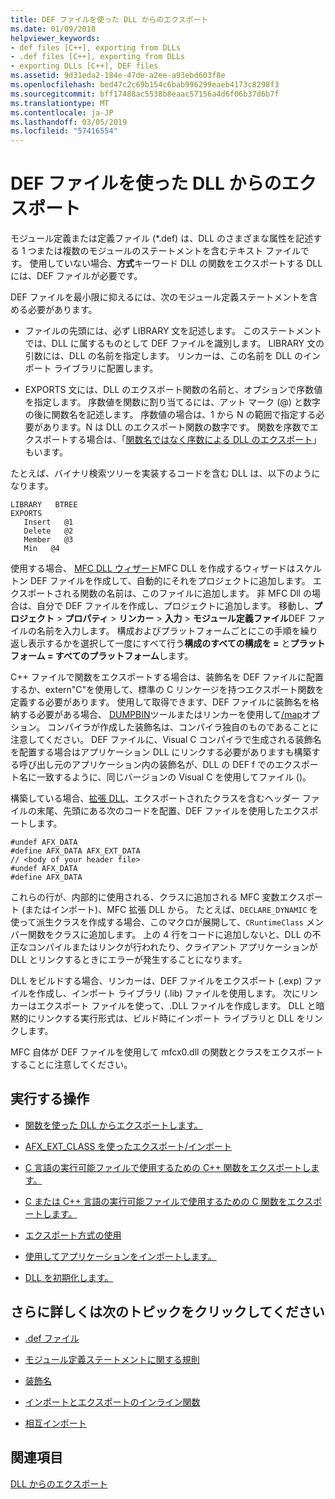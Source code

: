 ```yaml
---
title: DEF ファイルを使った DLL からのエクスポート
ms.date: 01/09/2018
helpviewer_keywords:
- def files [C++], exporting from DLLs
- .def files [C++], exporting from DLLs
- exporting DLLs [C++], DEF files
ms.assetid: 9d31eda2-184e-47de-a2ee-a93ebd603f8e
ms.openlocfilehash: bed47c2c69b154c6bab996299eaeb4173c8298f3
ms.sourcegitcommit: bff17488ac5538b8eaac57156a4d6f06b37d6b7f
ms.translationtype: MT
ms.contentlocale: ja-JP
ms.lasthandoff: 03/05/2019
ms.locfileid: "57416554"
---
```

# <a name="exporting-from-a-dll-using-def-files"></a>DEF ファイルを使った DLL からのエクスポート

モジュール定義または定義ファイル (*.def) は、DLL のさまざまな属性を記述する 1 つまたは複数のモジュールのステートメントを含むテキスト ファイルです。 使用していない場合、**方式**キーワード DLL の関数をエクスポートする DLL には、DEF ファイルが必要です。

DEF ファイルを最小限に抑えるには、次のモジュール定義ステートメントを含める必要があります。

- ファイルの先頭には、必ず LIBRARY 文を記述します。 このステートメントでは、DLL に属するものとして DEF ファイルを識別します。 LIBRARY 文の引数には、DLL の名前を指定します。 リンカーは、この名前を DLL のインポート ライブラリに配置します。

- EXPORTS 文には、DLL のエクスポート関数の名前と、オプションで序数値を指定します。 序数値を関数に割り当てるには、アット マーク (@) と数字の後に関数名を記述します。 序数値の場合は、1 から N の範囲で指定する必要があります。N は DLL のエクスポート関数の数字です。 関数を序数でエクスポートする場合は、「[関数名ではなく序数による DLL のエクスポート](../build/exporting-functions-from-a-dll-by-ordinal-rather-than-by-name.md)」もいます。

たとえば、バイナリ検索ツリーを実装するコードを含む DLL は、以下のようになります。

```
LIBRARY   BTREE
EXPORTS
   Insert   @1
   Delete   @2
   Member   @3
   Min   @4
```

使用する場合、 [MFC DLL ウィザード](../mfc/reference/mfc-dll-wizard.md)MFC DLL を作成するウィザードはスケルトン DEF ファイルを作成して、自動的にそれをプロジェクトに追加します。 エクスポートされる関数の名前は、このファイルに追加します。 非 MFC Dll の場合は、自分で DEF ファイルを作成し、プロジェクトに追加します。 移動し、**プロジェクト** > **プロパティ** > **リンカー** > **入力** > **モジュール定義ファイル**DEF ファイルの名前を入力します。 構成およびプラットフォームごとにこの手順を繰り返し表示するかを選択して一度にすべて行う**構成のすべての構成を =** と**プラットフォーム = すべてのプラットフォーム**します。

C++ ファイルで関数をエクスポートする場合は、装飾名を DEF ファイルに配置するか、extern"C"を使用して、標準の C リンケージを持つエクスポート関数を定義する必要があります。 使用して取得できます、DEF ファイルに装飾名を格納する必要がある場合、 [DUMPBIN](../build/reference/dumpbin-reference.md)ツールまたはリンカーを使用して[/map](../build/reference/map-generate-mapfile.md)オプション。 コンパイラが作成した装飾名は、コンパイラ独自のものであることに注意してください。 DEF ファイルに、Visual C コンパイラで生成される装飾名を配置する場合はアプリケーション DLL にリンクする必要がありますも構築する呼び出し元のアプリケーション内の装飾名が、DLL の DEF f でのエクスポート名に一致するように、同じバージョンの Visual C を使用してファイル ()。

構築している場合、[拡張 DLL](../build/extension-dlls-overview.md)、エクスポートされたクラスを含むヘッダー ファイルの末尾、先頭にある次のコードを配置、DEF ファイルを使用したエクスポートします。

```
#undef AFX_DATA
#define AFX_DATA AFX_EXT_DATA
// <body of your header file>
#undef AFX_DATA
#define AFX_DATA
```

これらの行が、内部的に使用される、クラスに追加される MFC 変数エクスポート (またはインポート)、MFC 拡張 DLL から。 たとえば、`DECLARE_DYNAMIC` を使って派生クラスを作成する場合、このマクロが展開して、`CRuntimeClass` メンバー関数をクラスに追加します。 上の 4 行をコードに追加しないと、DLL の不正なコンパイルまたはリンクが行われたり、クライアント アプリケーションが DLL とリンクするときにエラーが発生することになります。

DLL をビルドする場合、リンカーは、DEF ファイルをエクスポート (.exp) ファイルを作成し、インポート ライブラリ (.lib) ファイルを使用します。 次にリンカーはエクスポート ファイルを使って、.DLL ファイルを作成します。 DLL と暗黙的にリンクする実行形式は、ビルド時にインポート ライブラリと DLL をリンクします。

MFC 自体が DEF ファイルを使用して mfcx0.dll の関数とクラスをエクスポートすることに注意してください。

## <a name="what-do-you-want-to-do"></a>実行する操作

- [関数を使った DLL からエクスポートします。](../build/exporting-from-a-dll-using-declspec-dllexport.md)

- [AFX_EXT_CLASS を使ったエクスポート/インポート](../build/exporting-and-importing-using-afx-ext-class.md)

- [C 言語の実行可能ファイルで使用するための C++ 関数をエクスポートします。](../build/exporting-cpp-functions-for-use-in-c-language-executables.md)

- [C または C++ 言語の実行可能ファイルで使用するための C 関数をエクスポートします。](../build/exporting-c-functions-for-use-in-c-or-cpp-language-executables.md)

- [エクスポート方式の使用](../build/determining-which-exporting-method-to-use.md)

- [使用してアプリケーションをインポートします。](../build/importing-into-an-application-using-declspec-dllimport.md)

- [DLL を初期化します。](../build/run-time-library-behavior.md#initializing-a-dll)

## <a name="what-do-you-want-to-know-more-about"></a>さらに詳しくは次のトピックをクリックしてください

- [.def ファイル](../build/reference/module-definition-dot-def-files.md)

- [モジュール定義ステートメントに関する規則](../build/reference/rules-for-module-definition-statements.md)

- [装飾名](../build/reference/decorated-names.md)

- [インポートとエクスポートのインライン関数](../build/importing-and-exporting-inline-functions.md)

- [相互インポート](../build/mutual-imports.md)

## <a name="see-also"></a>関連項目

[DLL からのエクスポート](../build/exporting-from-a-dll.md)
